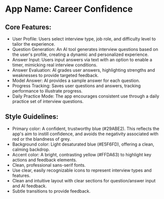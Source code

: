 # **App Name**: Career Confidence

## Core Features:

- User Profile: Users select interview type, job role, and difficulty level to tailor the experience.
- Question Generation: An AI tool generates interview questions based on the user's profile, creating a dynamic and personalized experience.
- Answer Input: Users input answers via text with an option to enable a timer, mimicking real interview conditions.
- Answer Evaluation: AI grades user answers, highlighting strengths and weaknesses to provide targeted feedback.
- Model Answer: AI provides a sample answer for each question.
- Progress Tracking: Saves user questions and answers, tracking performance to illustrate progress.
- Daily Practice Mode: The app encourages consistent use through a daily practice set of interview questions.

## Style Guidelines:

- Primary color: A confident, trustworthy blue (#29ABE2). This reflects the app's aim to instill confidence, and avoids the negativity associated with red or the blandness of grey.
- Background color: Light desaturated blue (#E5F6FD), offering a clean, calming backdrop.
- Accent color: A bright, contrasting yellow (#FFDA63) to highlight key actions and feedback elements.
- Clean, professional sans-serif fonts.
- Use clear, easily recognizable icons to represent interview types and features.
- Clean and intuitive layout with clear sections for question/answer input and AI feedback.
- Subtle transitions to provide feedback.